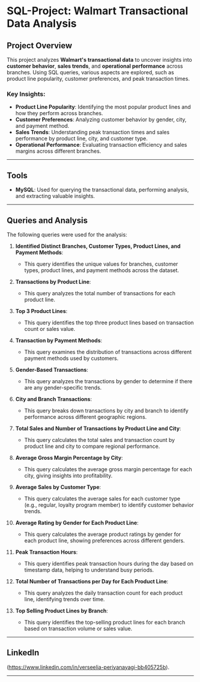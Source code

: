 # SQL-Project: Walmart Transactional Data Analysis

## Project Overview
This project analyzes **Walmart's transactional data** to uncover insights into **customer behavior**, **sales trends**, and **operational performance** across branches. Using SQL queries, various aspects are explored, such as product line popularity, customer preferences, and peak transaction times.

### Key Insights:
- **Product Line Popularity**: Identifying the most popular product lines and how they perform across branches.
- **Customer Preferences**: Analyzing customer behavior by gender, city, and payment method.
- **Sales Trends**: Understanding peak transaction times and sales performance by product line, city, and customer type.
- **Operational Performance**: Evaluating transaction efficiency and sales margins across different branches.

---

## Tools
- **MySQL**: Used for querying the transactional data, performing analysis, and extracting valuable insights.

---

## Queries and Analysis
The following queries were used for the analysis:

1. **Identified Distinct Branches, Customer Types, Product Lines, and Payment Methods**:
   - This query identifies the unique values for branches, customer types, product lines, and payment methods across the dataset.

2. **Transactions by Product Line**:
   - This query analyzes the total number of transactions for each product line.

3. **Top 3 Product Lines**:
   - This query identifies the top three product lines based on transaction count or sales value.

4. **Transaction by Payment Methods**:
   - This query examines the distribution of transactions across different payment methods used by customers.

5. **Gender-Based Transactions**:
   - This query analyzes the transactions by gender to determine if there are any gender-specific trends.

6. **City and Branch Transactions**:
   - This query breaks down transactions by city and branch to identify performance across different geographic regions.

7. **Total Sales and Number of Transactions by Product Line and City**:
   - This query calculates the total sales and transaction count by product line and city to compare regional performance.

8. **Average Gross Margin Percentage by City**:
   - This query calculates the average gross margin percentage for each city, giving insights into profitability.

9. **Average Sales by Customer Type**:
   - This query calculates the average sales for each customer type (e.g., regular, loyalty program member) to identify customer behavior trends.

10. **Average Rating by Gender for Each Product Line**:
    - This query calculates the average product ratings by gender for each product line, showing preferences across different genders.

11. **Peak Transaction Hours**:
    - This query identifies peak transaction hours during the day based on timestamp data, helping to understand busy periods.

12. **Total Number of Transactions per Day for Each Product Line**:
    - This query analyzes the daily transaction count for each product line, identifying trends over time.

13. **Top Selling Product Lines by Branch**:
    - This query identifies the top-selling product lines for each branch based on transaction volume or sales value.

---

## LinkedIn
(https://www.linkedin.com/in/verseelia-periyanayagi-bb405725b).

---


